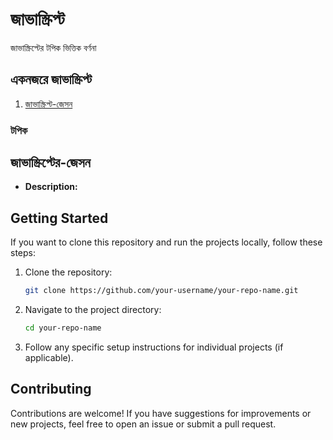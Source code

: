 
# জাভাস্ক্রিপ্ট

জাভাস্ক্রিপ্টের টপিক ভিত্তিক বর্ণনা

## একনজরে জাভাস্ক্রিপ্ট

1. [জাভাস্ক্রিপ্ট-জেসন](#জাভাস্ক্রিপ্টের-জেসন)

### টপিক

## জাভাস্ক্রিপ্টের-জেসন
- **Description:** 

## Getting Started

If you want to clone this repository and run the projects locally, follow these steps:

1. Clone the repository:
   ```bash
   git clone https://github.com/your-username/your-repo-name.git
   ```

2. Navigate to the project directory:
   ```bash
   cd your-repo-name
   ```

3. Follow any specific setup instructions for individual projects (if applicable).

## Contributing

Contributions are welcome! If you have suggestions for improvements or new projects, feel free to open an issue or submit a pull request.
